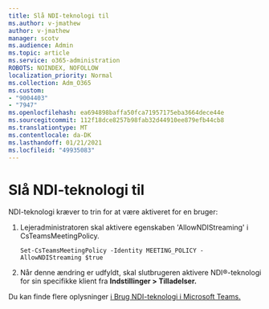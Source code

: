 ```yaml
---
title: Slå NDI-teknologi til
ms.author: v-jmathew
author: v-jmathew
manager: scotv
ms.audience: Admin
ms.topic: article
ms.service: o365-administration
ROBOTS: NOINDEX, NOFOLLOW
localization_priority: Normal
ms.collection: Adm_O365
ms.custom:
- "9004403"
- "7947"
ms.openlocfilehash: ea694898baffa50fca71957175eba3664dece44e
ms.sourcegitcommit: 112f18dce8257b98fab32d44910ee879efb44cb8
ms.translationtype: MT
ms.contentlocale: da-DK
ms.lasthandoff: 01/21/2021
ms.locfileid: "49935083"
---
```

# <a name="turn-on-ndi-technology"></a>Slå NDI-teknologi til

NDI-teknologi kræver to trin for at være aktiveret for en bruger:

1. Lejeradministratoren skal aktivere egenskaben 'AllowNDIStreaming' i CsTeamsMeetingPolicy.

    `Set-CsTeamsMeetingPolicy -Identity MEETING_POLICY -AllowNDIStreaming $true`

2. Når denne ændring er udfyldt, skal slutbrugeren aktivere NDI®-teknologi for sin specifikke klient fra **Indstillinger > Tilladelser.**

Du kan finde flere oplysninger [i Brug NDI-teknologi i Microsoft Teams.](https://docs.microsoft.com/microsoftteams/use-ndi-in-meetings)
